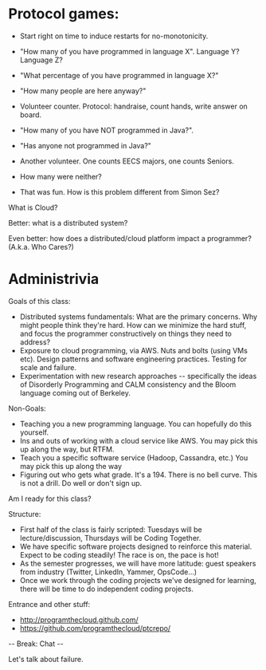 # Protocol games:

- Start right on time to induce restarts for no-monotonicity.

- "How many of you have programmed in language X".  Language Y?  Language Z?
- "What percentage of you have programmed in language X?"
- "How many people are here anyway?"

- Volunteer counter.  Protocol: handraise, count hands, write answer on board.
- "How many of you have NOT programmed in Java?".
- "Has anyone not programmed in Java?"

- Another volunteer.  One counts EECS majors, one counts Seniors.  
- How many were neither?

- That was fun.  How is this problem different from Simon Sez?


What is Cloud?

Better: what is a distributed system?

Even better: how does a distributed/cloud platform impact a programmer?  (A.k.a. Who Cares?)

# Administrivia

Goals of this class:

- Distributed systems fundamentals: What are the primary concerns.  Why might people think they're hard.  How can we minimize the hard stuff, and focus the programmer constructively on things they need to address?
- Exposure to cloud programming, via AWS.  Nuts and bolts (using VMs etc). Design patterns and software engineering practices.  Testing for scale and failure.
- Experimentation with new research approaches -- specifically the ideas of Disorderly Programming and CALM consistency and the Bloom language coming out of Berkeley.  

Non-Goals:

- Teaching you a new programming language.  You can hopefully do this yourself.
- Ins and outs of working with a cloud service like AWS.  You may pick this up along the way, but RTFM.
- Teach you a specific software service (Hadoop, Cassandra, etc.)  You may pick this up along the way
- Figuring out who gets what grade.  It's a 194.  There is no bell curve.  This is not a drill.  Do well or don't sign up.

Am I ready for this class?

Structure:

- First half of the class is fairly scripted: Tuesdays will be lecture/discussion, Thursdays will be Coding Together.  
- We have specific software projects designed to reinforce this material.  Expect to be coding steadily!  The race is on, the pace is hot!
- As the semester progresses, we will have more latitude: guest speakers from industry (Twitter, LinkedIn, Yammer, OpsCode...)
- Once we work through the coding projects we've designed for learning, there will be time to do independent coding projects.

Entrance and other stuff:

- http://programthecloud.github.com/
- https://github.com/programthecloud/ptcrepo/

-- Break: Chat --


Let's talk about failure.